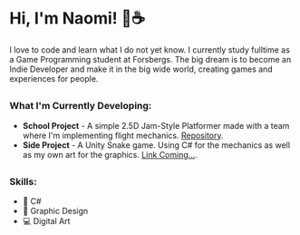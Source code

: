 # Hi, I'm Naomi! 💬☕ 
I love to code and learn what I do not yet know. I currently study fulltime as a Game Programming student at Forsbergs. The big dream is to become an Indie Developer and make it in the big wide world, creating games and experiences for people. 
##
### What I'm Currently Developing:
* **School Project** - A simple 2.5D Jam-Style Platformer made with a team where I'm implementing flight mechanics. [Repository](https://github.com/forsbergsskola-se/gp21-22-0126-unity-game-mechanics-team-5-1).
* **Side Project** - A Unity Snake game. Using C# for the mechanics as well as my own art for the graphics. [Link Coming...]().

##
### Skills:
* 👾 C#
* 🌟 Graphic Design
* 💻 Digital Art
